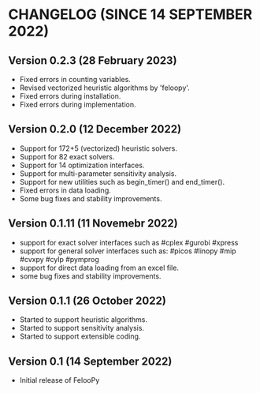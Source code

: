 # CHANGELOG (SINCE 14 SEPTEMBER 2022)

## Version 0.2.3 (28 February 2023)

- Fixed errors in counting variables.
- Revised vectorized heuristic algorithms by 'feloopy'.
- Fixed errors during installation.
- Fixed errors during implementation.

## Version 0.2.0 (12 December 2022)

- Support for 172+5 (vectorized) heuristic solvers.
- Support for 82 exact solvers.
- Support for 14 optimization interfaces.
- Support for multi-parameter sensitivity analysis.
- Support for new utilities such as begin_timer() and end_timer().
- Fixed errors in data loading.
- Some bug fixes and stability improvements.

## Version 0.1.11 (11 Novemebr 2022)

- support for exact solver interfaces such as #cplex #gurobi #xpress
- support for general solver interfaces such as: #picos #linopy #mip #cvxpy #cylp #pymprog
- support for direct data loading from an excel file.
- some bug fixes and stability improvements.

## Version 0.1.1 (26 October 2022)

- Started to support heuristic algorithms.
- Started to support sensitivity analysis.
- Started to support extensible coding.

## Version 0.1 (14 September 2022)

- Initial release of FelooPy 

